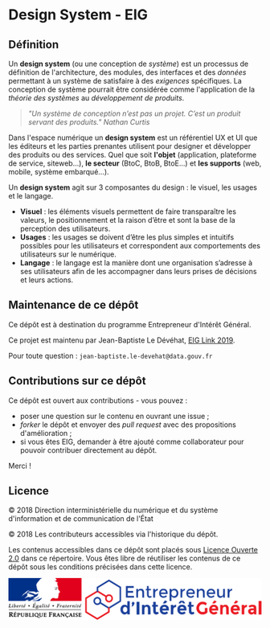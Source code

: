 # Design System - EIG

## Définition 

Un **design system** (ou une conception de *système*) est un processus de définition de l'architecture, 
des modules, des interfaces et des *données* permettant à un système de satisfaire à des *exigences* spécifiques. La conception de système pourrait être considérée comme l'application de la *théorie des systèmes* au *développement de produits*.

> *"Un système de conception n’est pas un projet. C’est un produit servant des produits." Nathan Curtis*

Dans l'espace numérique un **design system** est un référentiel UX et UI que les éditeurs et les parties prenantes utilisent pour designer et développer des produits ou des services. Quel que soit **l'objet** (application, plateforme de service, siteweb…), **le secteur** (BtoC, BtoB, BtoE…) et **les supports** (web, mobile, système embarqué…). 

Un **design system** agit sur 3 composantes du design : le visuel, les usages et le langage.
* **Visuel** : les éléments visuels permettent de faire transparaître les valeurs, le positionnement et la raison d’être et sont la base de la perception des utilisateurs.
* **Usages** : les usages se doivent d’être les plus simples et intuitifs possibles pour les utilisateurs et correspondent aux comportements des utilisateurs sur le numérique. 
* **Langage** : le langage est la manière dont une organisation s’adresse à ses utilisateurs afin de les accompagner dans leurs prises de décisions et leurs actions.

## Maintenance de ce dépôt

Ce dépôt est à destination du programme Entrepreneur d'Intérêt Général.

Ce projet est maintenu par Jean-Baptiste Le Dévéhat, [EIG Link 2019](https://github.com/entrepreneur-interet-general/eig-link).

Pour toute question : `jean-baptiste.le-devehat@data.gouv.fr`

## Contributions sur ce dépôt

Ce dépôt est ouvert aux contributions - vous pouvez :
- poser une question sur le contenu en ouvrant une issue ;
- *forker* le dépôt et envoyer des *pull request* avec des propositions d'amélioration ;
- si vous êtes EIG, demander à être ajouté comme collaborateur pour pouvoir contribuer directement au dépôt.

Merci !

## Licence

© 2018 Direction interministérielle du numérique et du système d'information et de communication de l'État

© 2018 Les contributeurs accessibles via l'historique du dépôt.

Les contenus accessibles dans ce dépôt sont placés sous [Licence Ouverte 2.0](LICENSE.md) dans ce répertoire. Vous êtes libre de réutiliser les contenus de ce dépôt sous les conditions précisées dans cette licence.

![Logo](./Visuel/Logo/LogoMarianneEIG.png)
